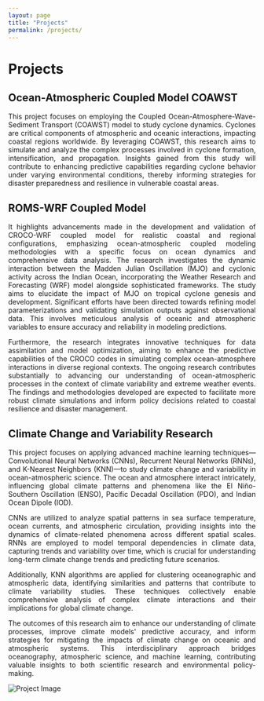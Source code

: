 ```yaml
---
layout: page
title: "Projects"
permalink: /projects/
---
```


# Projects

## Ocean-Atmospheric Coupled Model COAWST

<p style="text-align: justify;">This project focuses on employing the Coupled Ocean-Atmosphere-Wave-Sediment Transport (COAWST) model to study cyclone dynamics. Cyclones are critical components of atmospheric and oceanic interactions, impacting coastal regions worldwide. By leveraging COAWST, this research aims to simulate and analyze the complex processes involved in cyclone formation, intensification, and propagation. Insights gained from this study will contribute to enhancing predictive capabilities regarding cyclone behavior under varying environmental conditions, thereby informing strategies for disaster preparedness and resilience in vulnerable coastal areas.</p>

## ROMS-WRF Coupled Model

<p style="text-align: justify;">It highlights advancements made in the development and validation of CROCO-WRF coupled model for realistic coastal and regional configurations, emphasizing ocean-atmospheric coupled modeling methodologies with a specific focus on ocean dynamics and comprehensive data analysis. The research investigates the dynamic interaction between the Madden Julian Oscillation (MJO) and cyclonic activity across the Indian Ocean, incorporating the Weather Research and Forecasting (WRF) model alongside sophisticated frameworks. The study aims to elucidate the impact of MJO on tropical cyclone genesis and development. Significant efforts have been directed towards refining model parameterizations and validating simulation outputs against observational data. This involves meticulous analysis of oceanic and atmospheric variables to ensure accuracy and reliability in modeling predictions.</p>

<p style="text-align: justify;">Furthermore, the research integrates innovative techniques for data assimilation and model optimization, aiming to enhance the predictive capabilities of the CROCO codes in simulating complex ocean-atmosphere interactions in diverse regional contexts. The ongoing research contributes substantially to advancing our understanding of ocean-atmospheric processes in the context of climate variability and extreme weather events. The findings and methodologies developed are expected to facilitate more robust climate simulations and inform policy decisions related to coastal resilience and disaster management.</p>

## Climate Change and Variability Research

<p style="text-align: justify;">This project focuses on applying advanced machine learning techniques—Convolutional Neural Networks (CNNs), Recurrent Neural Networks (RNNs), and K-Nearest Neighbors (KNN)—to study climate change and variability in ocean-atmospheric science. The ocean and atmosphere interact intricately, influencing global climate patterns and phenomena like the El Niño-Southern Oscillation (ENSO), Pacific Decadal Oscillation (PDO), and Indian Ocean Dipole (IOD).</p>

<p style="text-align: justify;">CNNs are utilized to analyze spatial patterns in sea surface temperature, ocean currents, and atmospheric circulation, providing insights into the dynamics of climate-related phenomena across different spatial scales. RNNs are employed to model temporal dependencies in climate data, capturing trends and variability over time, which is crucial for understanding long-term climate change trends and predicting future scenarios.</p>

<p style="text-align: justify;">Additionally, KNN algorithms are applied for clustering oceanographic and atmospheric data, identifying similarities and patterns that contribute to climate variability studies. These techniques collectively enable comprehensive analysis of complex climate interactions and their implications for global climate change.</p>

<p style="text-align: justify;">The outcomes of this research aim to enhance our understanding of climate processes, improve climate models' predictive accuracy, and inform strategies for mitigating the impacts of climate change on oceanic and atmospheric systems. This interdisciplinary approach bridges oceanography, atmospheric science, and machine learning, contributing valuable insights to both scientific research and environmental policy-making.</p>

![Project Image](/quarks/project.jpg)

